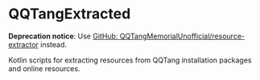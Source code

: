 # QQTangExtracted

**Deprecation notice**: Use [GitHub: QQTangMemorialUnofficial/resource-extractor](https://github.com/QQTangMemorialUnofficial/resource-extractor) instead.

Kotlin scripts for extracting resources from QQTang installation packages and online resources.
